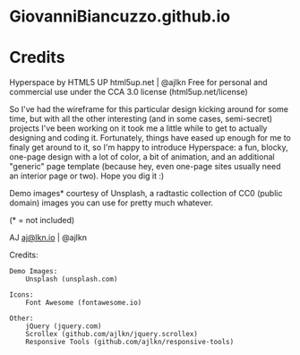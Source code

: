 # GiovanniBiancuzzo.github.io

# Credits

Hyperspace by HTML5 UP
html5up.net | @ajlkn
Free for personal and commercial use under the CCA 3.0 license (html5up.net/license)

So I've had the wireframe for this particular design kicking around for some time, but with all
the other interesting (and in some cases, semi-secret) projects I've been working on it took me
a little while to get to actually designing and coding it. Fortunately, things have eased up
enough for me to finaly get around to it, so I'm happy to introduce Hyperspace: a fun, blocky,
one-page design with a lot of color, a bit of animation, and an additional "generic" page template
(because hey, even one-page sites usually need an interior page or two). Hope you dig it :)

Demo images\* courtesy of Unsplash, a radtastic collection of CC0 (public domain) images
you can use for pretty much whatever.

(\* = not included)

AJ
aj@lkn.io | @ajlkn

Credits:

    Demo Images:
    	Unsplash (unsplash.com)

    Icons:
    	Font Awesome (fontawesome.io)

    Other:
    	jQuery (jquery.com)
    	Scrollex (github.com/ajlkn/jquery.scrollex)
    	Responsive Tools (github.com/ajlkn/responsive-tools)
